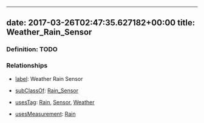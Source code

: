 
---
date: 2017-03-26T02:47:35.627182+00:00
title: Weather_Rain_Sensor
---
### Definition: TODO

### Relationships

* [label](http://www.w3.org/2000/01/rdf-schema#label): Weather Rain Sensor

* [subClassOf](http://www.w3.org/2000/01/rdf-schema#subClassOf): [Rain_Sensor](https://brickschema.org/schema/1.0/Brick#Rain_Sensor)

* [usesTag](https://brickschema.org/schema/1.0/BrickFrame#usesTag): [Rain](https://brickschema.org/schema/1.0/BrickTag#Rain), [Sensor](https://brickschema.org/schema/1.0/BrickTag#Sensor), [Weather](https://brickschema.org/schema/1.0/BrickTag#Weather)

* [usesMeasurement](https://brickschema.org/schema/1.0/BrickFrame#usesMeasurement): [Rain](https://brickschema.org/schema/1.0/Brick#Rain)
